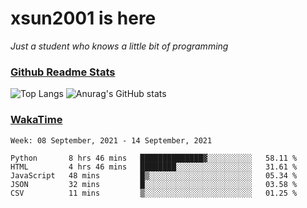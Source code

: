 # xsun2001 is here

*Just a student who knows a little bit of programming*

### [Github Readme Stats](https://github.com/anuraghazra/github-readme-stats)

![Top Langs](https://github-readme-stats.vercel.app/api/top-langs/?username=xsun2001&layout=compact&theme=radical) ![Anurag's GitHub stats](https://github-readme-stats.vercel.app/api?username=xsun2001&show_icons=true&theme=radical)

### [WakaTime](https://wakatime.com)

<!--START_SECTION:waka-->
```text
Week: 08 September, 2021 - 14 September, 2021

Python       8 hrs 46 mins   ██████████████▓░░░░░░░░░░   58.11 % 
HTML         4 hrs 46 mins   ████████░░░░░░░░░░░░░░░░░   31.61 % 
JavaScript   48 mins         █▒░░░░░░░░░░░░░░░░░░░░░░░   05.34 % 
JSON         32 mins         █░░░░░░░░░░░░░░░░░░░░░░░░   03.58 % 
CSV          11 mins         ▒░░░░░░░░░░░░░░░░░░░░░░░░   01.25 % 
```
<!--END_SECTION:waka-->
